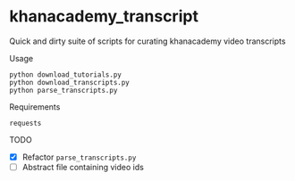 # khanacademy_transcript
Quick and dirty suite of scripts for curating khanacademy video transcripts

Usage
```
python download_tutorials.py
python download_transcripts.py
python parse_transcripts.py
```

Requirements
```
requests
```

TODO
- [x] Refactor `parse_transcripts.py`
- [ ] Abstract file containing video ids
